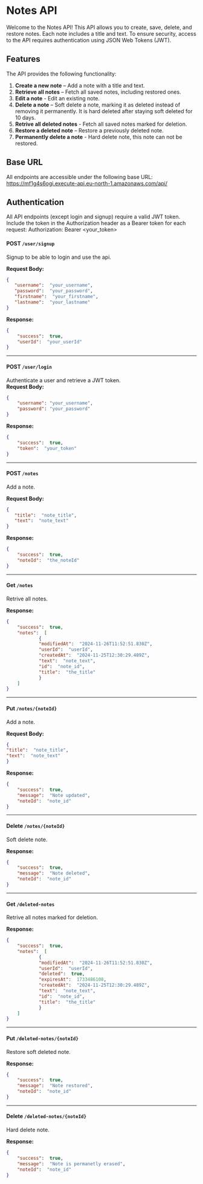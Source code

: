 # Notes API

Welcome to the Notes API! This API allows you to create, save, delete, and restore notes. Each note includes a title and text. To ensure security, access to the API requires authentication using JSON Web Tokens (JWT).

## Features

The API provides the following functionality:

1.  **Create a new note**  – Add a note with a title and text.
2.  **Retrieve all notes**  – Fetch all saved notes, including restored ones.
3. **Edit a note** - Edit an existing note.
4.  **Delete a note**  – Soft delete a note, marking it as deleted instead of removing it permanently. It is hard deleted after staying soft deleted for 10 days.
5. **Retrive all deleted notes** - Fetch all saved notes marked for deletion.
6.  **Restore a deleted note**  – Restore a previously deleted note.
7. **Permanently delete a note** - Hard delete note, this note can not be restored.

## Base URL 
All endpoints are accessible under the following base URL:
https://mf1g4s6ogi.execute-api.eu-north-1.amazonaws.com/api/


## Authentication

All API endpoints (except login and signup) require a valid JWT token. Include the token in the Authorization header as a Bearer token for each request:
Authorization: Bearer <your_token>

#### POST `/user/signup` 
Signup to be able to login and use the api.  

**Request Body:**  

 ```json 
{
	"username":  "your_username",
	"password":  "your_password",
	"firstname":  "your_firstname",
	"lastname":  "your_lastname"
}
```
**Response:**  
```json
{
	"success":  true,
	"userId":  "your_userId"
}
```
---
#### POST `/user/login` 
Authenticate a user and retrieve a JWT token.   
**Request Body:**  
 ```json 
 { 
	 "username": "your_username", 
	 "password": "your_password" 
 }
```

**Response:**  
```json
{
	"success":  true,
	"token":  "your_token"
}
```
___
#### POST `/notes` 
Add a note.   

**Request Body:**   
 ```json 
{
	"title":  "note_title",
	"text":  "note_text"
}
```

**Response:**  
```json
{
	"success":  true,
	"noteId":  "the_noteId"
}
```
___
#### Get `/notes` 
Retrive all notes.  

**Response:** 
```json
{
	"success":  true,
	"notes":  [
			{
			"modifiedAt":  "2024-11-26T11:52:51.830Z",
			"userId":  "userId",
			"createdAt":  "2024-11-25T12:30:29.489Z",
			"text":  "note_text",
			"id":  "note_id",
			"title":  "the_title"
			}
	]
}
```

___
#### Put `/notes/{noteId}`  
Add a note.  

**Request Body:**  
 ```json 
{
"title":  "note_title",
"text":  "note_text"
}
```

**Response:**  
```json
{
	"success":  true,
	"message":  "Note updated",
	"noteId":  "note_id"
}
```
___
#### Delete `/notes/{noteId}` 
Soft delete note.  

**Response:**
```json
{
	"success":  true,
	"message":  "Note deleted",
	"noteId":  "note_id"
}
```

---
#### Get `/deleted-notes` 
Retrive all notes marked for deletion.  

**Response:**
```json
{
	"success":  true,
	"notes":  [
			{
			"modifiedAt":  "2024-11-26T11:52:51.830Z",
			"userId":  "userId",
			"deleted":  true,
			"expiresAt":  1733486108,
			"createdAt":  "2024-11-25T12:30:29.489Z",
			"text":  "note_text",
			"id":  "note_id",
			"title":  "the_title"
			}
	]
}
```

---
#### Put `/deleted-notes/{noteId}` 
Restore soft deleted note.  

**Response:**  
```json
{
	"success":  true,
	"message":  "Note restored",
	"noteId":  "note_id"
}
```
 
 ---
 #### Delete `/deleted-notes/{noteId}` 
Hard delete note.  

**Response:**
```json
{
	"success":  true,
	"message":  "Note is permanetly erased",
	"noteId":  "note_id"
}
```
